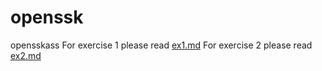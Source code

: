# openssk
opensskass
For exercise 1 please read [ex1.md](./ex1.md)
For exercise 2 please read [ex2.md](./ex2.md)
